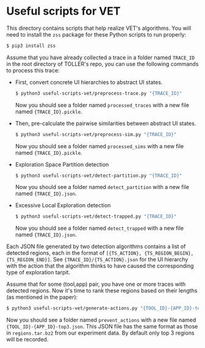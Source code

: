 # Useful scripts for VET

This directory contains scripts that help realize VET's algorithms. You will need to install the `zss` package for these Python scripts to run properly:

```bash
$ pip3 install zss
```

Assume that you have already collected a trace in a folder named `TRACE_ID` in the root directory of TOLLER's repo, you can use the following commands to process this trace:

* First, convert concrete UI hierarchies to abstract UI states.

  ```bash
  $ python3 useful-scripts-vet/preprocess-trace.py "{TRACE_ID}"
  ```

  Now you should see a folder named `processed_traces` with a new file named `{TRACE_ID}.pickle`.
* Then, pre-calculate the pairwise similarities between abstract UI states.

  ```bash
  $ python3 useful-scripts-vet/preprocess-sim.py "{TRACE_ID}"
  ```

  Now you should see a folder named `processed_sims` with a new file named `{TRACE_ID}.pickle`.
* Exploration Space Partition detection

  ```bash
  $ python3 useful-scripts-vet/detect-partition.py "{TRACE_ID}"
  ```

  Now you should see a folder named `detect_partition` with a new file named `{TRACE_ID}.json`.
* Excessive Local Exploration detection

  ```bash
  $ python3 useful-scripts-vet/detect-trapped.py "{TRACE_ID}"
  ```

  Now you should see a folder named `detect_trapped` with a new file named `{TRACE_ID}.json`.

Each JSON file generated by two detection algorithms contains a list of detected regions, each in the format of `[{TS_ACTION}, {TS_REGION_BEGIN}, {TS_REGION_END}]`. See `{TRACE_ID}/{TS_ACTION}.json` for the UI hierarchy with the action that the algorithm thinks to have caused the corresponding type of exploration tarpit.

Assume that for some (tool,app) pair, you have one or more traces with detected regions. Now it's time to rank these regions based on their lengths (as mentioned in the paper):

```bash
$ python3 useful-scripts-vet/generate-actions.py "{TOOL_ID}-{APP_ID}-top3" "{TRACE_ID1}" "{TRACE_ID2}" ...
```

Now you should see a folder named `prevent_actions` with a new file named `{TOOL_ID}-{APP_ID}-top3.json`. This JSON file has the same format as those in `regions.tar.bz2` from our experiment data. By default only top 3 regions will be recorded.